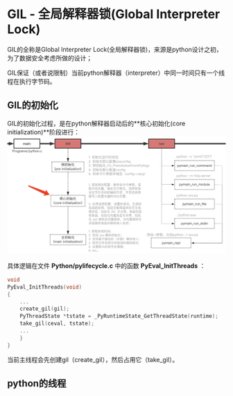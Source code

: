# GIL - 全局解释器锁(Global Interpreter Lock)

GIL的全称是Global Interpreter Lock(全局解释器锁)，来源是python设计之初，为了数据安全考虑所做的设计；

GIL保证（或者说限制）当前python解释器（interpreter）中同一时间只有一个线程在执行字节码。

## GIL的初始化

GIL的初始化过程，是在python解释器启动后的**核心初始化(core initialization)**阶段进行：
![](1.png)

具体逻辑在文件 **Python/pylifecycle.c** 中的函数 **PyEval_InitThreads** ：
```c
void
PyEval_InitThreads(void)
{
    ...
    create_gil(gil);
    PyThreadState *tstate = _PyRuntimeState_GetThreadState(runtime);
    take_gil(ceval, tstate);
    ...
    }
}
```
当前主线程会先创建gil（create_gil），然后占用它（take_gil）。

## python的线程


